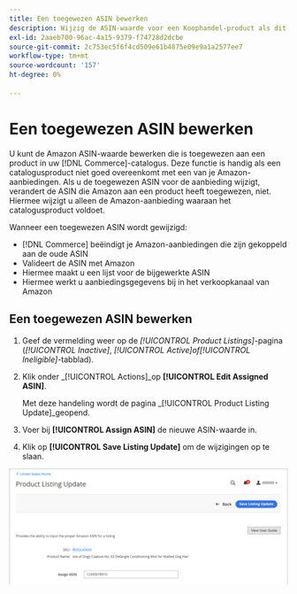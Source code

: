 ```yaml
---
title: Een toegewezen ASIN bewerken
description: Wijzig de ASIN-waarde voor een Koophandel-product als dit niet goed overeenkomt met een van je Amazon-aanbiedingen.
exl-id: 2aaeb700-96ac-4a15-9379-f74728d2dcbe
source-git-commit: 2c753ec5f6f4cd509e61b4875e09e9a1a2577ee7
workflow-type: tm+mt
source-wordcount: '157'
ht-degree: 0%

---
```


# Een toegewezen ASIN bewerken

U kunt de Amazon ASIN-waarde bewerken die is toegewezen aan een product in uw [!DNL Commerce]-catalogus. Deze functie is handig als een catalogusproduct niet goed overeenkomt met een van je Amazon-aanbiedingen. Als u de toegewezen ASIN voor de aanbieding wijzigt, verandert de ASIN die Amazon aan een product heeft toegewezen, niet. Hiermee wijzigt u alleen de Amazon-aanbieding waaraan het catalogusproduct voldoet.

Wanneer een toegewezen ASIN wordt gewijzigd:

- [!DNL Commerce] beëindigt je Amazon-aanbiedingen die zijn gekoppeld aan de oude ASIN
- Valideert de ASIN met Amazon
- Hiermee maakt u een lijst voor de bijgewerkte ASIN
- Hiermee werkt u aanbiedingsgegevens bij in het verkoopkanaal van Amazon

## Een toegewezen ASIN bewerken

1. Geef de vermelding weer op de _[!UICONTROL Product Listings]_-pagina (_[!UICONTROL Inactive]_, _[!UICONTROL Active]_of_[!UICONTROL Ineligible]_-tabblad).

1. Klik onder _[!UICONTROL Actions]_op **[!UICONTROL Edit Assigned ASIN]**.

   Met deze handeling wordt de pagina _[!UICONTROL Product Listing Update]_geopend.

1. Voer bij **[!UICONTROL Assign ASIN]** de nieuwe ASIN-waarde in.

1. Klik op **[!UICONTROL Save Listing Update]** om de wijzigingen op te slaan.

![Een toegewezen ASIN bewerken](assets/amazon-assigned-asin-edit.png)
